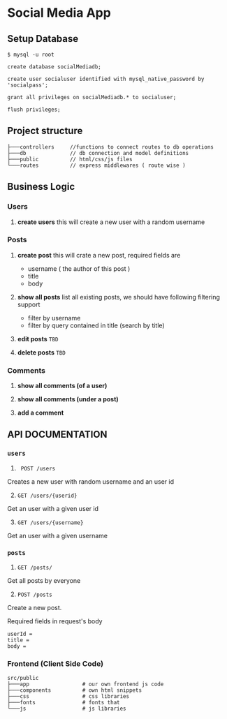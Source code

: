 # Social Media App

## Setup Database

```shell
$ mysql -u root
```

```
create database socialMediadb;

create user socialuser identified with mysql_native_password by 'socialpass';

grant all privileges on socialMediadb.* to socialuser;

flush privileges;
```

## Project structure

```
├───controllers     //functions to connect routes to db operations
├───db              // db connection and model definitions
├───public          // html/css/js files
└───routes          // express middlewares ( route wise )
```

## Business Logic

### Users

1. **create users**
   this will create a new user with a random username

### Posts

1. **create post**
   this will crate a new post, required fields are

   - username ( the author of this post )
   - title
   - body

2. **show all posts**
   list all existing posts, we should have following filtering support

   - filter by username
   - filter by query contained in title (search by title)

3. **edit posts** `TBD`

4. **delete posts** `TBD`

### Comments

1. **show all comments (of a user)**

2. **show all comments (under a post)**

3. **add a comment**

## API DOCUMENTATION

### `users`

1.  ` POST /users`

Creates a new user with random username and an user id

2. `GET /users/{userid}`

Get an user with a given user id

3. `GET /users/{username}`

Get an user with a given username

### `posts`

1. `GET /posts/`

Get all posts by everyone

2. `POST /posts`

Create a new post.

Required fields in request's body

```
userId =
title =
body =
```

### Frontend (Client Side Code)

```shell
src/public
├───app                 # our own frontend js code
├───components          # own html snippets
├───css                 # css libraries
├───fonts               # fonts that
└───js                  # js libraries
```
